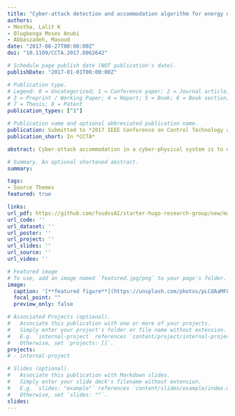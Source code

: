 ```yaml
---
title: "Cyber-attack detection and accommodation algorithm for energy delivery systems"
authors:
- Mestha, Lalit K
- Olugbenga Moses Anubi 
- Abbaszadeh, Masoud
date: "2017-08-27T00:00:00Z"
doi: "10.1109/CCTA.2017.8062642"

# Schedule page publish date (NOT publication's date).
publishDate: "2017-01-01T00:00:00Z"

# Publication type.
# Legend: 0 = Uncategorized; 1 = Conference paper; 2 = Journal article;
# 3 = Preprint / Working Paper; 4 = Report; 5 = Book; 6 = Book section;
# 7 = Thesis; 8 = Patent
publication_types: ["1"]

# Publication name and optional abbreviated publication name.
publication: Submitted to *2017 IEEE Conference on Control Technology and Applications*
publication_short: In *CCTA*

abstract: Cyber-attack accommodation in a cyber-physical system is to ensure system operation, integrity and availability while maintaining a reasonable operational performance under attack. In this paper, we present a novel cyber-attack accommodation algorithm by estimating the true operational states of the system with new boundary & performance constrained resilient estimators while the system is continuously operating and is under attack. Our approach is based on combining data driven machine learning and physics based domain knowledge with traditional resilient estimation. The results were evaluated using a high fidelity model-based simulation environment.

# Summary. An optional shortened abstract.
summary: 

tags:
- Source Themes
featured: true

links:
url_pdf: https://github.com/fsudssAI/starter-hugo-research-group/new/main/content/publication/cadaaeds/cadaaeds.pdf
url_code: ''
url_dataset: ''
url_poster: ''
url_project: ''
url_slides: ''
url_source: ''
url_video: ''

# Featured image
# To use, add an image named `featured.jpg/png` to your page's folder. 
image:
  caption: '[**featured figure**](https://unsplash.com/photos/pLCdAaMFLTE)'
  focal_point: ""
  preview_only: false

# Associated Projects (optional).
#   Associate this publication with one or more of your projects.
#   Simply enter your project's folder or file name without extension.
#   E.g. `internal-project` references `content/project/internal-project/index.md`.
#   Otherwise, set `projects: []`.
projects:
# - internal-project

# Slides (optional).
#   Associate this publication with Markdown slides.
#   Simply enter your slide deck's filename without extension.
#   E.g. `slides: "example"` references `content/slides/example/index.md`.
#   Otherwise, set `slides: ""`.
slides:
---
```


